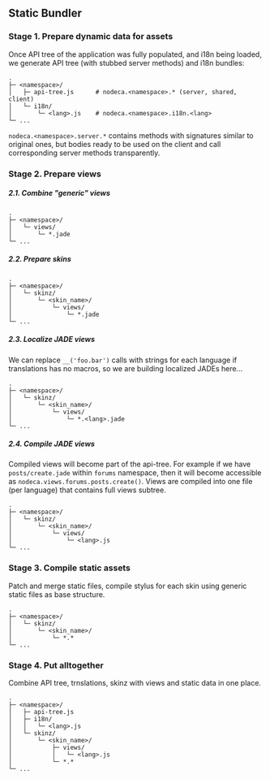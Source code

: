 Static Bundler
--------------

### Stage 1. Prepare dynamic data for assets

Once API tree of the application was fully populated, and i18n being loaded,
we generate API tree (with stubbed server methods) and i18n bundles:

```
.
├─ <namespace>/
│   ├─ api-tree.js      # nodeca.<namespace>.* (server, shared, client)
│   └─ i18n/
│       └─ <lang>.js    # nodeca.<namespace>.i18n.<lang>
└─ ...
```

`nodeca.<namespace>.server.*` contains methods with signatures similar to
original ones, but bodies ready to be used on the client and call corresponding
server methods transparently.


### Stage 2. Prepare views

##### 2.1. Combine "generic" views

```
.
├─ <namespace>/
│   └─ views/
│       └─ *.jade
└─ ...
```


##### 2.2. Prepare skins

```
.
├─ <namespace>/
│   └─ skinz/
│       └─ <skin_name>/
│           └─ views/
│               └─ *.jade
└─ ...
```


##### 2.3. Localize JADE views

We can replace `__('foo.bar')` calls with strings for each language if
translations has no macros, so we are building localized JADEs here...

```
.
├─ <namespace>/
│   └─ skinz/
│       └─ <skin_name>/
│           └─ views/
│               └─ *.<lang>.jade
└─ ...
```


##### 2.4. Compile JADE views

Compiled views will become part of the api-tree. For example if we have
`posts/create.jade` within `forums` namespace, then it will become accessible
as `nodeca.views.forums.posts.create()`. Views are compiled into one file (per
language) that contains full views subtree.

```
.
├─ <namespace>/
│   └─ skinz/
│       └─ <skin_name>/
│           └─ views/
│               └─ <lang>.js
└─ ...
```


### Stage 3. Compile static assets

Patch and merge static files, compile stylus for each skin using generic static
files as base structure.

```
.
├─ <namespace>/
│   └─ skinz/
│       └─ <skin_name>/
│           └─ *.*
└─ ...
```


### Stage 4. Put alltogether

Combine API tree, trnslations, skinz with views and static data in one place.

```
.
├─ <namespace>/
│   ├─ api-tree.js
│   ├─ i18n/
│   │   └─ <lang>.js
│   └─ skinz/
│       └─ <skin_name>/
│           ├─ views/
│           │   └─ <lang>.js
│           └─ *.*
└─ ...
```
